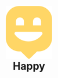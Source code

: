 <div align="center" ><img src="./src/images/map-marker.svg" alt="logo" /></div>
<h1 align="center" style="margin-top: 0";> Happy </h1>

